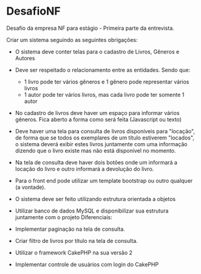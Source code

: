 # DesafioNF
Desafio da empresa NF para estágio - Primeira parte da entrevista.

Criar um sistema seguindo as seguintes obrigações:

- O sistema deve conter telas para o cadastro de Livros, Gêneros e Autores
- Deve ser respeitado o relacionamento entre as entidades. Sendo que:
    - 1 livro pode ter vários gêneros e 1 gênero pode representar vários livros
    - 1 autor pode ter vários livros, mas cada livro pode ter somente 1 autor
- No cadastro de livros deve haver um espaço para informar vários gêneros. Fica aberto a forma como será feita (Javascript ou texto)
- Deve haver uma tela para consulta de livros disponíveis para "locação", de forma que se todos os exemplares de um título estiverem "locados", o sistema deverá exibir estes livros juntamente com uma informação dizendo que o livro existe mas não está disponível no momento.
- Na tela de consulta deve haver dois botões onde um informará a locação do livro e outro informará a devolução do livro.
- Para o front end pode utilizar um template bootstrap ou outro qualquer (a vontade).
- O sistema deve ser feito utilizando estrutura orientada a objetos
- Utilizar banco de dados MySQL e disponibilizar sua estrutura juntamente com o projeto
Diferenciais:

- Implementar paginação na tela de consulta.
- Criar filtro de livros por título na tela de consulta.
- Utilizar o framework CakePHP na sua versão 2
- Implementar controle de usuários com login do CakePHP

